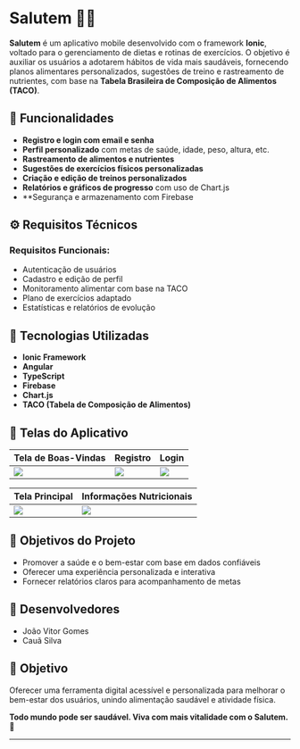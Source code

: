 # Salutem 📱🥗

**Salutem** é um aplicativo mobile desenvolvido com o framework **Ionic**, voltado para o gerenciamento de dietas e rotinas de exercícios. O objetivo é auxiliar os usuários a adotarem hábitos de vida mais saudáveis, fornecendo planos alimentares personalizados, sugestões de treino e rastreamento de nutrientes, com base na **Tabela Brasileira de Composição de Alimentos (TACO)**.

## 🧩 Funcionalidades

- **Registro e login com email e senha**
- **Perfil personalizado** com metas de saúde, idade, peso, altura, etc.
- **Rastreamento de alimentos e nutrientes**
- **Sugestões de exercícios físicos personalizadas**
- **Criação e edição de treinos personalizados**
- **Relatórios e gráficos de progresso** com uso de Chart.js
- **Segurança e armazenamento com Firebase

## ⚙️ Requisitos Técnicos

### Requisitos Funcionais:
- Autenticação de usuários
- Cadastro e edição de perfil
- Monitoramento alimentar com base na TACO
- Plano de exercícios adaptado
- Estatísticas e relatórios de evolução

## 🚀 Tecnologias Utilizadas

- **Ionic Framework**
- **Angular**
- **TypeScript**
- **Firebase**
- **Chart.js**
- **TACO (Tabela de Composição de Alimentos)**

## 📲 Telas do Aplicativo

| Tela de Boas-Vindas | Registro | Login |
|---------------------|----------|-------|
| ![](https://github.com/**seuusuario**/**seurepo**/blob/main/src/assets/Sscreenshots/welcome.png?raw=true) | ![](https://github.com/**seuusuario**/**seurepo**/blob/main/src/assets/Sscreenshots/register.png?raw=true) | ![](https://github.com/**seuusuario**/**seurepo**/blob/main/src/assets/Sscreenshots/login.png?raw=true) |

| Tela Principal | Informações Nutricionais |
|----------------|---------------------------|
| ![](https://github.com/**seuusuario**/**seurepo**/blob/main/src/assets/Sscreenshots/home.png?raw=true) | ![](https://github.com/**seuusuario**/**seurepo**/blob/main/src/assets/Sscreenshots/nutriente-track.png?raw=true) |

## 🎯 Objetivos do Projeto

- Promover a saúde e o bem-estar com base em dados confiáveis
- Oferecer uma experiência personalizada e interativa
- Fornecer relatórios claros para acompanhamento de metas

## 👥 Desenvolvedores

- João Vitor Gomes
- Cauã Silva

## 📍 Objetivo

Oferecer uma ferramenta digital acessível e personalizada para melhorar o bem-estar dos usuários, unindo alimentação saudável e atividade física.

**Todo mundo pode ser saudável. Viva com mais vitalidade com o Salutem.** 💚

---

